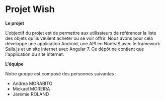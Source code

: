 # Projet Wish

**Le projet**

L'objectif du projet est de permettre aux utilisateurs de référencer la liste des objets qu’ils veulent acheter ou se voir offrir. Nous avons pour cela développé une application Android, une API en NodeJS avec le framework Sails.js et un site internet avec Angular 7. Ce dépôt ne contient que l'application du site internet.

**L'équipe**

Notre groupe est composé des personnes suivantes :
- Andrea MORABITO
- Mickael MOREIRA
- Jérémie ROLAND